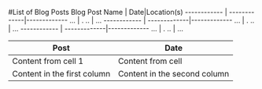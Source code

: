 #List of Blog Posts
Blog Post Name | Date|Location(s)
------------ | -------------|-------------
 ...         | .        ..  | ...
------------ | -------------|-------------
 ...         | .        ..  | ...
------------ | -------------|-------------
 ...         | .        ..  | ...
 
 
 
 
 Post | Date 
------------ | -------------
Content from cell 1 | Content from cell  
Content in the first column | Content in the second column 
